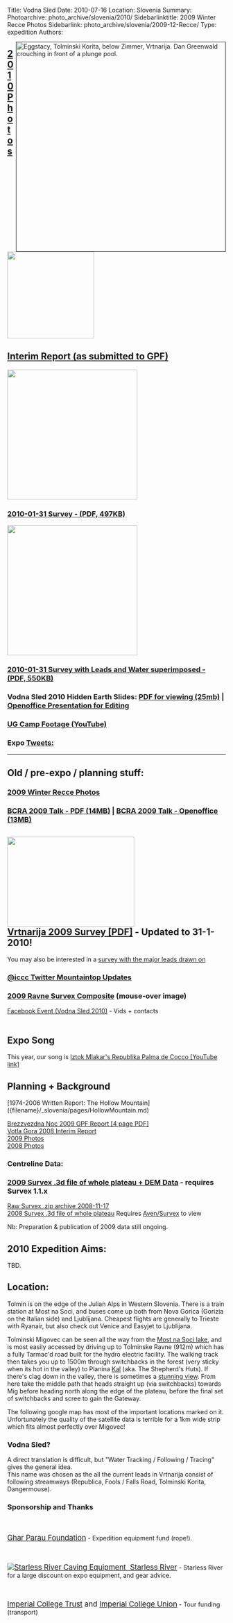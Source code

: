 Title: Vodna Sled
Date: 2010-07-16
Location: Slovenia
Summary:
Photoarchive: photo_archive/slovenia/2010/
Sidebarlinktitle: 2009 Winter Recce Photos
Sidebarlink: photo_archive/slovenia/2009-12-Recce/
Type: expedition
Authors:

<p>
<a href="" http:="" www.facebook.com="" #="" event.php?eid="241792517166&quot;">
<img width="484" height="484" align="right" src="/caving/FILES/expeditions/slovenia/slov2010/slov2010_front_logo.jpg" alt="Eggstacy, Tolminski Korita, below Zimmer, Vrtnarija. Dan Greenwald crouching in front of a plunge pool.">
</a>
</p>

<h2><a href="/caving/photo_archive/slovenia/2010/">2010 Photos</a></h2>

<a href="/caving/FILES/expeditions/slovenia/slov2010/Vodna Sled 2010 - Interim Report Nov 2010 - GPF Return_with_survey.pdf"><img width="200" src="/caving/FILES/expeditions/slovenia/slov2010/interim_report.jpg"></a>
<h2><a href="/caving/FILES/expeditions/slovenia/slov2010/Vodna Sled 2010 - Interim Report Nov 2010 - GPF Return_with_survey.pdf">Interim Report (as submitted to GPF)</a></h2>

<a href="/caving/FILES/expeditions/slovenia/slov2010/gw_2011-01-31.pdf"><img src="/caving/FILES/expeditions/slovenia/slov2010/gw_2011-01-31.jpg" width="300"></a>
<h3><a href="/caving/FILES/expeditions/slovenia/slov2010/gw_2011-01-31.pdf">2010-01-31 Survey - (PDF, 497KB)</a></h3>

<a href="/caving/FILES/expeditions/slovenia/slov2010/gw_2011-01-31-leads_water.pdf"><img src="/caving/FILES/expeditions/slovenia/slov2010/gw_2011-01-31-leads_water.jpg" width="300"></a>
<h3><a href="/caving/FILES/expeditions/slovenia/slov2010/gw_2011-01-31-leads_water.pdf">2010-01-31 Survey with Leads and Water superimposed - (PDF, 550KB)</a></h3>

<h3>Vodna Sled 2010 Hidden Earth Slides: <a href="/caving/FILES/expeditions/slovenia/slov2010/2010-hidden-earth_vodna_sled_recompress.pdf">PDF for viewing (25mb)</a> | <a href="/caving/FILES/expeditions/slovenia/slov2010/2010-hidden-earth_vodna_sled_recompress.odp">Openoffice Presentation for Editing</a></h3>

<h3><a href="http://www.youtube.com/watch?v=I54hlukVHyg">UG Camp Footage (YouTube)</a></h3>

<h3>Expo <a href="http://twitter.com/iccc">Tweets:</a></h3>
<!-- Old live twitter code
<div id="twitter_update_list"></div>
-->

<hr>

<h2>Old / pre-expo / planning stuff:</h2>

<h3><a href="/caving/photo_archive/slovenia/2009-12-Recce/">2009 Winter Recce Photos</a></h3>

<h3><a href="/caving/FILES/expeditions/slovenia/slov2009/BCRA 2009 - Jarvist Frost.pdf">BCRA 2009 Talk - PDF (14MB)</a> | <a href="/caving/FILES/expeditions/slovenia/slov2009/BCRA 2009 - Jarvist Frost.odp">BCRA 2009 Talk - Openoffice (13MB)</a></h3>
<h2><a href="/caving/FILES/expeditions/slovenia/slov2009/gw_2010-01-30_printed.pdf">
<img width="293" height="207" src="/caving/FILES/expeditions/slovenia/slov2009/gw_2010-01-31.png"><br>
Vrtnarija 2009 Survey [PDF]</a> - Updated to 31-1-2010!</h2>
You may also be interested in a <a href="/caving/FILES/expeditions/slovenia/slov2009/gw_2010-01-31_leads.pdf">survey with the major leads drawn on</a><br>

<h3><a href="http://twitter.com/iccc">@iccc Twitter Mountaintop Updates</a></h3>
<h3><a href="/caving/FILES/expeditions/slovenia/slov2009/ravne_survex.php">2009 Ravne Survex Composite</a> (mouse-over image)</h3>

<!--<h3><a href="migplaces.html">GPS Cave Positions Googlemaps</a></h3>
-->
<a href="http://www.facebook.com/#/event.php?eid=241792517166">Facebook Event (Vodna Sled 2010)</a> - Vids + contacts<br>
<br>

<!--Again, the expedition song is:
<a href="/caving/FILES/expeditions/slovenia/slov2005/Imperial%20College%20Caving%20Club%20-%20Pushing%20Kaptain%20Kangaroo.mp3">Pushin' Captain Kangaroo, by Rik Venn [MP3]</a>

<script language="JavaScript" src="/caving/audioplayer/audio-player.js"></script>
<object type="application/x-shockwave-flash" data="/caving/audioplayer/player.swf" id="audioplayer1" height="24" width="290">
<param name="movie" value="/caving/audioplayer/player.swf">
<param name="FlashVars" value="playerID=1&amp;soundFile=/caving/FILES/expeditions/slovenia/slov2005/Imperial%20College%20Caving%20Club%20-%20Pushing%20Kaptain%20Kangaroo.mp3">
<param name="quality" value="high">
<param name="menu" value="false">
<param name="wmode" value="transparent">
</object>
-->

<h2>Expo Song</h2>
This year, our song is <a href="http://www.youtube.com/watch?v=EWTl7x0xVDg">Iztok Mlakar's Republika Palma de Cocco [YouTube link]</a><br>

<h2>Planning + Background</h2>
[1974-2006 Written Report: The Hollow Mountain]({filename}/_slovenia/pages/HollowMountain.md)<br>

<a href="/caving/FILES/expeditions/slovenia/slov2009/GPF_Report_Return_2009.pdf">Brezzvezdna Noc 2009 GPF Report [4 page PDF]</a><br>
[Votla Gora 2008 Interim Report]({filename}/_slovenia/articles/2008-07-11-slovenia-report.md)<br>
<a href="/caving/photo_archive/slovenia/2009/">2009 Photos</a><br>
<a href="/caving/photo_archive/slovenia/2008/">2008 Photos</a>
<!--
<h3>Surveys:</h3>
<a href="../slov2008/gw_m2_2008.pdf">Vrtnarija/M2 2008 [PDF]</a> - pre Oct08 push<br>
<a href="../slov2008/gw_m2_2008.svg">Vrtnarija/M2 2008 [Inkscape SVG].</a> - Pre Oct08 push<br>
-->

<h3>Centreline Data:</h3>

<h3><a href="/caving/FILES/expeditions/slovenia/report/mig_2009-12.3d">2009 Survex .3d file of whole plateau + DEM Data</a> - requires Survex 1.1.x</h3>
<a href="/caving/FILES/expeditions/slovenia/report/migovecsurveydata2008-11-17.zip">Raw Survex .zip archive 2008-11-17</a><br>
<a href="/caving/FILES/expeditions/slovenia/report/mig_2008-11.3d">2008 Survex .3d file of whole plateau</a> Requires <a href="http://survex.com">Aven/Survex</a> to view<br>

Nb: Preparation &amp; publication of 2009 data still ongoing.

<h2>2010 Expedition Aims:</h2>

<p>TBD.</p>

<h2>Location:</h2>
<p>Tolmin is on the edge of the Julian Alps in Western Slovenia. There is a train station at Most na Soci, and buses come up both from Nova Gorica (Gorizia on the Italian side) and Ljublijana. Cheapest flights are generally to Trieste with Ryanair, but also check out Venice and Easyjet to Ljublijana.</p>


<p>Tolminski Migovec can be seen all the way from the <a href="">Most na Soci lake</a>, and is most easily accessed by driving up to Tolminske Ravne (912m) which has a fully Tarmac'd road built for the hydro electric facility. The walking track then takes you up to 1500m through switchbacks in the forest (very sticky when its hot in the valley) to Planina <a href="/caving/photo_archive/slovenia/2005-enigma/Kal_Tolminski_Migovec_1024x768_background.html">Kal</a> (aka. The Shepherd's Huts). If there's clag down in the valley, there is sometimes a <a href="/caving/photo_archive/slovenia/2006-Yossarian/012-Jana Kal/Jana Carga JSPDT -IMG_7385.html">stunning view</a>. From here take the middle path that heads straight up (via switchbacks) towards Mig before heading north along the edge of the plateau, before the final set of switchbacks and scree to gain the Gateway.</p>

<p>The following google map has most of the important locations marked on it. Unfortunately the quality of the satellite data is terrible for a 1km wide strip which fits almost perfectly over Migovec!</p>

<h3>Vodna Sled?</h3>
<p>A direct translation is difficult, but "Water Tracking / Following / Tracing" gives the general idea.<br>
This name was chosen as the all the current leads in Vrtnarija consist of following streamways (Republica, Fools / Falls Road, Tolminski Korita, Dangermouse).
</p>

<h3>Sponsorship and Thanks</h3>
<!--<a href="http://beastproducts.co.uk"><img src="beast.jpg" alt="Beast Logo">&nbsp;&nbsp;Beast Products</a> - Sponsorship in Kind (technical fleeces for underground camp)-->

<br><br><big><a href="http://gharparau.org.uk/">Ghar Parau Foundation</a></big> - Expedition equipment fund (rope!).

<br><br><big><a href="http://starlessriver.com/"><img src="/caving/FILES/expeditions/slovenia/slov2010/starlessriver.gif" alt="Starless River Caving Equipment">&nbsp;&nbsp;Starless River</a></big> - Starless River for a large discount on expo equipment, and gear advice.

<br><br><big><a href="http://www3.imperial.ac.uk/secretariat/governance/committees/ictrust/">Imperial College Trust</a> and <a href="http://www.imperialcollegeunion.org/">Imperial College Union</a></big> - Tour funding (transport)

<!-- Stops twitter slow down hanging whole page with their dodgy javascript -->
<!-- old live twitter<script type="text/javascript" src="http://twitter.com/javascripts/blogger.js">
</script>
<script type="text/javascript" src="http://twitter.com/statuses/user_timeline/iccc.json?callback=twitterCallback2&count=5">
</script>
-->
